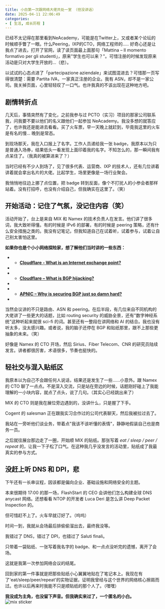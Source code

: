 ```yaml
---
title: 小白第一次跟网络大佬共处一室 （但没讲话）
date: 2025-04-11 22:06:49
categories: 
- [ 生活, 成长历程 ]
---
```


已经不太记得在那里看到NeAcademy，可能是在Twitter上，又或者某个论坛的时候顺手瞥了一眼。什么Peering，IXP的CTO，网络工程师的..... 好奇心还是让我点了进去，打开了官网，读了读页面最上面那句「Mattina – Il momento formativo per gli studenti」，原来"学生也可以来？"。可惜注册的时候发现原来活动是只对大学生开放的...（悲）。

以试试的心态点进了「partecipazione aziendale」来试图混进去？可惜那一页写得很清楚：需要 Partita IVA，一家真正注册的企业。我有 ASN，却不是一家公司。我关掉页面，心里轻轻叹了一口气。也许我真的不该出现在这种地方吧。

## 剧情转折点

几天后，事情突然有了变化，之前我参与过 PCTO（实习）项目的那家公司联系我，问我要不要以他们的名义跟他们一起参加 NeAcademy。我没多想的就答应了，也许我还是能进去看看。买了火车票，早一天晚上就赶到，毕竟我这里的火车是有名的慢... 晚到是常态。

到现场那天，我在入口报上了名字。工作人员递给我一张 badge，我原本以为只是普通入场券，结果低头一看发现上面印着我的名字。不知怎么的，那一瞬间我有点呆住了。（我真的被算进来了？）

当时已经有不少人到场了，见了很多代表、运营商、IXP 的技术人，还有几位讲着讲着就会拿出名片的大佬。比起学生，场里更像是一场行业聚会。

我悄悄地往边上挪了点位置，把 badge 转到反面，像个不打扰人的小参会者那样站着。没有打招呼，也没有介绍自己，但我确实在这里了。（笑）

## 开始活动：记住了气氛，没记住内容（笑）

活动开始了，台上是来自 MIX 和 Namex 的技术负责人在发言。他们讲了很多词，我大致听得懂。有的时候是 IPv6 的部署，有的时候是 peering 策略，还有什么安全措施之类的。我没有记笔记，但我知道自己在试着听，试着参与，试着让自己别太害怕这里。

**如果你也是个小小网络探险家，想了解他们当时讲的一些东西：**

* *   **[Cloudflare - What is an Internet exchange point?](https://www.cloudflare.com/learning/cdn/glossary/internet-exchange-point-ixp/)** 
*     
* *   **[Cloudflare – What is BGP hijacking?](https://www.cloudflare.com/learning/security/glossary/bgp-hijacking/)**
*     
* *   **[APNIC – Why is securing BGP just so damn hard?](https://blog.apnic.net/2019/09/19/why-is-securing-bgp-just-so-damn-hard/)**
*

当然会议讲的不只是路由、ASN 和 peering。在后半段，有几位来自不同机构的大佬讲了一些更大的话题，比如 routing security 的威胁全景，还有"数字神经系统"这种听起来就很 sci-fi 的词。甚至还有一整段在讲网络和 AI 的结合。我也没有听太多，没太感兴趣。或者说，我的脑子还停在 BGP 和贴纸那里，跟不上那些更抽象的未来。（笑）

好像是 Namex 的 CTO 开场，然后 Sirius、Fiber Telecom、CNR 的研究员陆续发言。讲者都很厉害，术语很多，节奏也挺快的。

## 轻社交与混入贴纸区

我原本以为自己不会跟任何人说话，结果还是发生了一些……小意外。跟 Namex 的 CTO 聊了一点点。不是深入交流，只是站在旁边的时候，话题刚好碰上了我能理解的一小块内容，就点了点头，说了几句。（其实心已经跳出来了）

MIX 的 CTO 则是我在展位旁边遇到的，没讲什么，只是握了下手。

Cogent 的 salesman 正在跟我实习合作过的公司代表聊天，然后我被拉过去了。

我站在一旁听他们谈业务，带着点"我该不该听懂的表情"，静静地假装自己也是商务一员。

之后就往展台那边走了一圈，开始顺 MIX 的贴纸。那张写着 *eat / sleep / peer / repeat* 的，让我一下子松了口气。在这种我几乎没发言的活动里，贴纸成了我最真实的参与方式。

## 没赶上听 DNS 和 DPI，悲

下午还有一长串议程，因该都是偏向企业、基础设施和网络安全的主题。

本来很期待 17:00 的那一场，FlashStart 的 CEO 会讲他们怎么构建全球 DNS anycast 网络。还想看看 NTOP 的开发者 Luca Deri 是怎么讲 Deep Packet Inspection 的。

但可惜赶不上了。火车早就订好了。（呜呜）

时间一到，我就从会场最后排偷偷溜出去，最终我没等。

我错过了 DNS，错过了 DPI，也错过了 Saluti finali。

只带着一袋贴纸、一张写着我名字的 badge、和一点点没听完的遗憾，离开了会场。

这就是我第一次参加网络会议的结尾。

回到家的第一件事就是把那些贴纸小心翼翼地贴在了笔记本上。我现在有了'eat/sleep/peer/repeat'的实物证据，证明我曾经与这个世界的网络核心擦肩而过。也许以后再来时我能不只是顺贴纸的那个人了。（嘿嘿）

**我没成为主角，也没留下声音。但我确实来过了，一个匿名的小白。**
![mix sticker](https://cf-cdn.nahida.one/file/kev/image-mix.jpg "Mix 的sticker")

